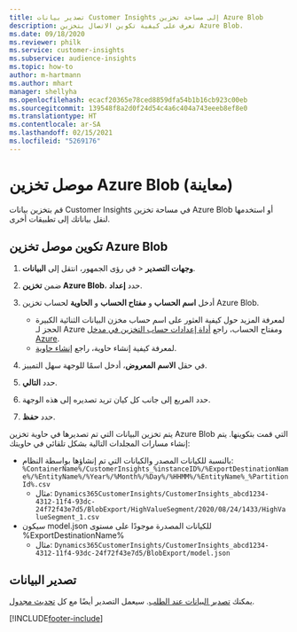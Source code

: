 ```yaml
---
title: تصدير بيانات Customer Insights إلى مساحة تخزين Azure Blob
description: تعرف على كيفية تكوين الاتصال بتخزين Azure Blob.
ms.date: 09/18/2020
ms.reviewer: philk
ms.service: customer-insights
ms.subservice: audience-insights
ms.topic: how-to
author: m-hartmann
ms.author: mhart
manager: shellyha
ms.openlocfilehash: ecacf20365e78ced8859dfa54b1b16cb923c00eb
ms.sourcegitcommit: 139548f8a2d0f24d54c4a6c404a743eeeb8ef8e0
ms.translationtype: HT
ms.contentlocale: ar-SA
ms.lasthandoff: 02/15/2021
ms.locfileid: "5269176"
---
```

# <a name="connector-for-azure-blob-storage-preview"></a>موصل تخزين Azure Blob‬ (معاينة)

قم بتخزين بيانات Customer Insights في مساحة تخزين Azure Blob أو استخدمها لنقل بياناتك إلى تطبيقات أخرى.

## <a name="configure-the-connector-for-azure-blob-storage"></a>تكوين موصل تخزين Azure Blob‬

1. في رؤى الجمهور، انتقل إلى **البيانات‏‎** > **وجهات التصدير‬**.

1. ضمن **تخزين Azure Blob**، حدد **إعداد**.

1. أدخل **اسم الحساب** و **مفتاح الحساب** و **الحاوية** لحساب تخزين Azure Blob.
    - لمعرفة المزيد حول كيفية العثور على اسم حساب مخزن البيانات الثنائية الكبيرة الحجز لـ Azure ومفتاح الحساب، راجع [أداة إعدادات حساب التخزين في مدخل Azure](https://docs.microsoft.com/azure/storage/common/storage-account-manage).
    - لمعرفة كيفية إنشاء حاوية، راجع [إنشاء حاوية](https://docs.microsoft.com/azure/storage/blobs/storage-quickstart-blobs-portal#create-a-container).

1. في حقل **الاسم المعروض**، أدخل اسمًا للوجهة سهل التمييز.

1. حدد **التالي**.

1. حدد المربع إلى جانب كل كيان تريد تصديره إلى هذه الوجهة.

1. حدد **حفظ**.

يتم تخزين البيانات التي تم تصديرها في حاوية تخزين Azure Blob التي قمت بتكوينها. يتم إنشاء مسارات المجلدات التالية بشكل تلقائي في حاويتك:

- بالنسبة للكيانات المصدر والكيانات التي تم إنشاؤها بواسطة النظام: `%ContainerName%/CustomerInsights_%instanceID%/%ExportDestinationName%/%EntityName%/%Year%/%Month%/%Day%/%HHMM%/%EntityName%_%PartitionId%.csv`
  - مثال: `Dynamics365CustomerInsights/CustomerInsights_abcd1234-4312-11f4-93dc-24f72f43e7d5/BlobExport/HighValueSegment/2020/08/24/1433/HighValueSegment_1.csv`
- سيكون model.json للكيانات المصدرة موجودًا على مستوى %ExportDestinationName%
  - مثال: `Dynamics365CustomerInsights/CustomerInsights_abcd1234-4312-11f4-93dc-24f72f43e7d5/BlobExport/model.json`

## <a name="export-the-data"></a>تصدير البيانات

يمكنك [تصدير البيانات عند الطلب](export-destinations.md#export-data-on-demand). سيعمل التصدير أيضًا مع كل [تحديث مجدول](system.md#schedule-tab).


[!INCLUDE[footer-include](../includes/footer-banner.md)]